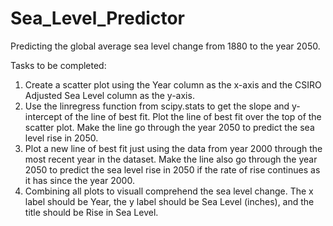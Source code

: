 # Sea_Level_Predictor
Predicting the global average sea level change from 1880 to the year 2050. 

Tasks to be completed:

1. Create a scatter plot using the Year column as the x-axis and the CSIRO Adjusted Sea Level column as the y-axis.
2. Use the linregress function from scipy.stats to get the slope and y-intercept of the line of best fit. Plot the line of best fit over the top of the scatter plot. Make the line go through the year 2050 to predict the sea level rise in 2050.
3. Plot a new line of best fit just using the data from year 2000 through the most recent year in the dataset. Make the line also go through the year 2050 to predict the sea level rise in 2050 if the rate of rise continues as it has since the year 2000.
4. Combining all plots to visuall comprehend the sea level change. The x label should be Year, the y label should be Sea Level (inches), and the title should be Rise in Sea Level.
